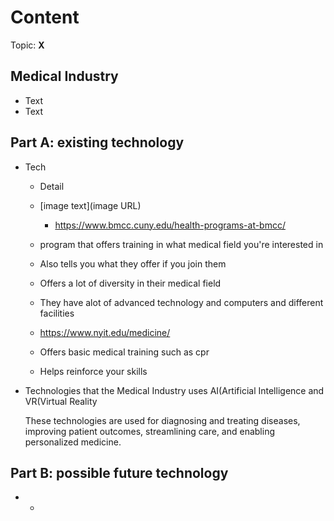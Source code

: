 # Content
Topic: **X**

## Medical Industry
* Text
* Text

## Part A: existing technology
* Tech
  * Detail

  * [image text](image URL)

     * https://www.bmcc.cuny.edu/health-programs-at-bmcc/

   * program that offers training in what medical field you're interested in

   * Also tells you what they offer if you join them
  
  * Offers a lot of diversity in their medical field

   * They have alot of advanced technology and computers and different facilities
  
    * https://www.nyit.edu/medicine/

  * Offers basic medical training such as cpr

   * Helps reinforce your skills 

 * Technologies that the Medical Industry uses
   AI(Artificial Intelligence and VR(Virtual Reality

    These technologies are used for diagnosing and treating diseases, improving patient outcomes, streamlining care, and enabling personalized medicine.


## Part B: possible future technology
* 
  * 
